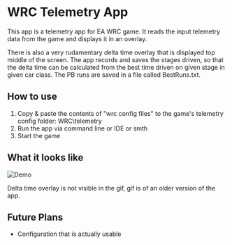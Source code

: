 # WRC Telemetry App

This app is a telemetry app for EA WRC game. It reads the input telemetry data from the game and displays it in an 
overlay. 

There is also a very rudamentary delta time overlay that is displayed top middle of the screen. The app records and 
saves the stages driven, so that the delta time can be calculated from the best time driven on given stage in given 
car class. The PB runs are saved in a file called BestRuns.txt.

## How to use
1. Copy & paste the contents of "wrc config files" to the game's telemetry config folder: WRC\telemetry
2. Run the app via command line or IDE or smth 
3. Start the game


## What it looks like
![Demo](https://github.com/arttusalminen/WRC-Telemetry/blob/main/for_readme/WRC%20Input%20Telemetry.gif)

Delta time overlay is not visible in the gif, gif is of an older version of the app.

## Future Plans
- Configuration that is actually usable
